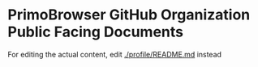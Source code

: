 # PrimoBrowser GitHub Organization Public Facing Documents

For editing the actual content, edit [./profile/README.md](https://github.com/primo-browser/.github/blob/main/profile/README.md) instead
